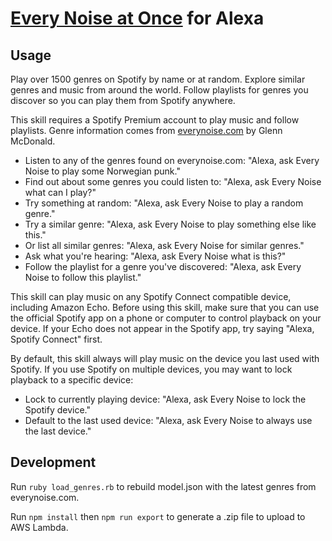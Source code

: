 # [Every Noise at Once](http://everynoise.com) for Alexa

## Usage

Play over 1500 genres on Spotify by name or at random. Explore similar genres and music from around the world. Follow playlists for genres you discover so you can play them from Spotify anywhere.

This skill requires a Spotify Premium account to play music and follow playlists. Genre information comes from [everynoise.com](http://everynoise.com) by Glenn McDonald.

* Listen to any of the genres found on everynoise.com: "Alexa, ask Every Noise to play some Norwegian punk."
* Find out about some genres you could listen to: "Alexa, ask Every Noise what can I play?"
* Try something at random: "Alexa, ask Every Noise to play a random genre."
* Try a similar genre: "Alexa, ask Every Noise to play something else like this."
* Or list all similar genres: "Alexa, ask Every Noise for similar genres."
* Ask what you're hearing: "Alexa, ask Every Noise what is this?"
* Follow the playlist for a genre you've discovered: "Alexa, ask Every Noise to follow this playlist."

This skill can play music on any Spotify Connect compatible device, including Amazon Echo. Before using this skill, make sure that you can use the official Spotify app on a phone or computer to control playback on your device. If your Echo does not appear in the Spotify app, try saying "Alexa, Spotify Connect" first.

By default, this skill always will play music on the device you last used with Spotify. If you use Spotify on multiple devices, you may want to lock playback to a specific device:

* Lock to currently playing device: "Alexa, ask Every Noise to lock the Spotify device."
* Default to the last used device: "Alexa, ask Every Noise to always use the last device."

## Development

Run `ruby load_genres.rb` to rebuild model.json with the latest genres from everynoise.com.

Run `npm install` then `npm run export` to generate a .zip file to upload to AWS Lambda.
